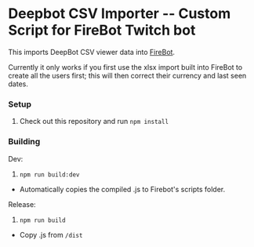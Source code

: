 # Deepbot CSV Importer -- Custom Script for FireBot Twitch bot

This imports DeepBot CSV viewer data into [FireBot](https://firebot.app).

Currently it only works if you first use the xlsx import built into FireBot to
create all the users first; this will then correct their currency and last seen dates.

### Setup
1. Check out this repository and run `npm install`

### Building
Dev:
1. `npm run build:dev`
- Automatically copies the compiled .js to Firebot's scripts folder.

Release:
1. `npm run build`
- Copy .js from `/dist`